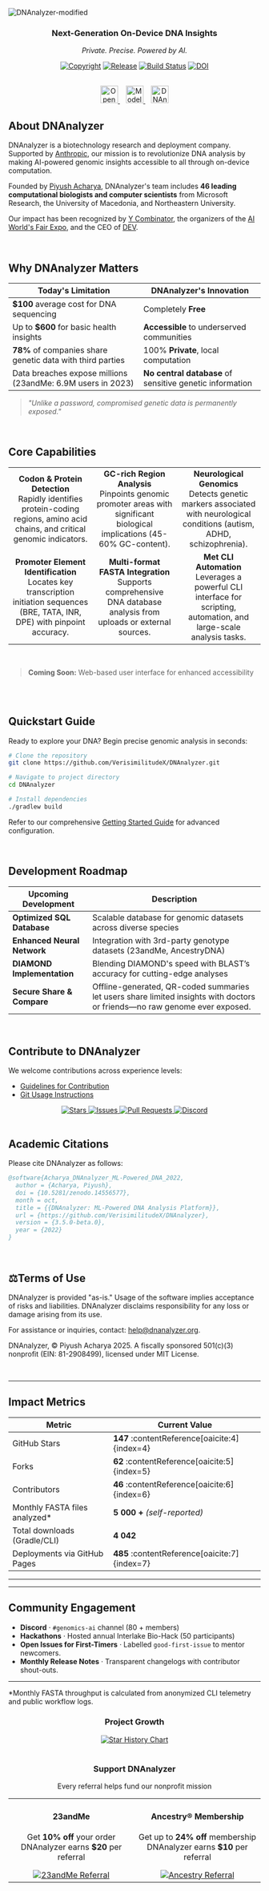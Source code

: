 ![DNAnalyzer-modified](https://user-images.githubusercontent.com/96280466/221687615-698969a1-8d39-4278-aa92-8f713625f165.png)

<div align="center">
<h3>Next-Generation On-Device DNA Insights</h3>
<p><i>Private. Precise. Powered by AI.</i></p>

[![Copyright](https://img.shields.io/badge/copyright-2025-blue?style=for-the-badge)](https://github.com/VERISIMILITUDEX/DNAnalyzer)
[![Release](https://img.shields.io/github/v/release/VERISIMILITUDEX/DNAnalyzer?style=for-the-badge&color=green)](https://github.com/VERISIMILITUDEX/DNAnalyzer/releases)
[![Build Status](https://img.shields.io/github/actions/workflow/status/VerisimilitudeX/DNAnalyzer/gradle.yml?style=for-the-badge)](https://github.com/VerisimilitudeX/DNAnalyzer/actions/workflows/gradle.yml)
[![DOI](https://img.shields.io/badge/DOI-10.5281%2Fzenodo.14556578-blue?style=for-the-badge)](https://zenodo.org/records/14556578)

<br>

<a href="https://github.com/codespaces/new?hide_repo_select=true&ref=main&repo=519909104&machine=largePremiumLinux&location=WestUs&skip_quickstart=true&geo=UsWest">
    <img src="https://github.com/codespaces/badge.svg" alt="Open in GitHub Codespaces" style="height: 35px" />
</a>&nbsp;&nbsp;
<a href="https://huggingface.co/DNAnalyzer">
    <img src="https://huggingface.co/datasets/huggingface/badges/resolve/main/sign-in-with-huggingface-xl-dark.svg" alt="Model in Hugging Face" style="height: 35px" />
</a>&nbsp;&nbsp;
<a href="https://www.producthunt.com/posts/dnanalyzer?utm_source=badge-featured&utm_medium=badge&utm_souce=badge-dnanalyzer">
    <img src="https://api.producthunt.com/widgets/embed-image/v1/featured.svg?post_id=401710&theme=dark" alt="DNAnalyzer on Product Hunt" style="height: 35px" />
</a>

</div>

## About DNAnalyzer

DNAnalyzer is a biotechnology research and deployment company. Supported by [Anthropic](http://anthropic.com/), our mission is to revolutionize DNA analysis by making AI-powered genomic insights accessible to all through on-device computation.

Founded by [Piyush Acharya](https://github.com/VerisimilitudeX), DNAnalyzer's team includes **46 leading computational biologists and computer scientists** from Microsoft Research, the University of Macedonia, and Northeastern University.

Our impact has been recognized by [Y Combinator](https://www.ycombinator.com/), the organizers of the [AI World's Fair Expo](https://www.ai.engineer/worldsfair), and the CEO of [DEV](https://dev.to/).

<br>

## Why DNAnalyzer Matters

<div align="center">

| Today's Limitation | DNAnalyzer's Innovation |
|---|---|
| **$100** average cost for DNA sequencing | Completely **Free** |
| Up to **$600** for basic health insights | **Accessible** to underserved communities |
| **78%** of companies share genetic data with third parties | 100% **Private**, local computation |
| Data breaches expose millions (23andMe: 6.9M users in 2023) | **No central database** of sensitive genetic information |

</div>

> *"Unlike a password, compromised genetic data is permanently exposed."*

<br>

## Core Capabilities

<table> <tr> <td width="33%" align="center"> <strong>Codon & Protein Detection</strong><br> Rapidly identifies protein-coding regions, amino acid chains, and critical genomic indicators. </td> <td width="33%" align="center"> <strong>GC-rich Region Analysis</strong><br> Pinpoints genomic promoter areas with significant biological implications (45-60% GC-content). </td> <td width="33%" align="center"> <strong>Neurological Genomics</strong><br> Detects genetic markers associated with neurological conditions (autism, ADHD, schizophrenia). </td> </tr> <tr> <td width="33%" align="center"> <strong>Promoter Element Identification</strong><br> Locates key transcription initiation sequences (BRE, TATA, INR, DPE) with pinpoint accuracy. </td> <td width="33%" align="center"> <strong>Multi-format FASTA Integration</strong><br> Supports comprehensive DNA database analysis from uploads or external sources. </td> <td width="33%" align="center"> <strong>Met CLI Automation</strong><br> Leverages a powerful CLI interface for scripting, automation, and large-scale analysis tasks. </td> </tr> </table> <br>

> **Coming Soon:** Web-based user interface for enhanced accessibility

<br>
<br>

## Quickstart Guide

Ready to explore your DNA? Begin precise genomic analysis in seconds:

```bash
# Clone the repository
git clone https://github.com/VerisimilitudeX/DNAnalyzer.git

# Navigate to project directory
cd DNAnalyzer

# Install dependencies
./gradlew build
```

Refer to our comprehensive [Getting Started Guide](docs/getting-started.md) for advanced configuration.

<br>

## Development Roadmap

<div align="center">

| Upcoming Development | Description |
|---|---|
| **Optimized SQL Database** | Scalable database for genomic datasets across diverse species |
| **Enhanced Neural Network** | Integration with 3rd-party genotype datasets (23andMe, AncestryDNA) |
| **DIAMOND Implementation** | Blending DIAMOND's speed with BLAST’s accuracy for cutting-edge analyses |
| **Secure Share & Compare** | Offline-generated, QR-coded summaries let users share limited insights with doctors or friends—no raw genome ever exposed. |

</div>

<br>

## Contribute to DNAnalyzer

We welcome contributions across experience levels:

- [Guidelines for Contribution](./docs/contributing/Contribution_Guidelines.md)
- [Git Usage Instructions](./docs/contributing/CONTRIBUTING.md)

<div align="center">
  <a href="https://github.com/VerisimilitudeX/DNAnalyzer/stargazers">
    <img src="https://img.shields.io/github/stars/VerisimilitudeX/DNAnalyzer?style=for-the-badge&color=yellow" alt="Stars">
  </a>
  <a href="https://github.com/VerisimilitudeX/DNAnalyzer/issues">
    <img src="https://img.shields.io/github/issues/VerisimilitudeX/DNAnalyzer?style=for-the-badge" alt="Issues">
  </a>
  <a href="https://github.com/VerisimilitudeX/DNAnalyzer/pulls">
    <img src="https://img.shields.io/github/issues-pr/VerisimilitudeX/DNAnalyzer?style=for-the-badge" alt="Pull Requests">
  </a>
  <a href="https://discord.gg/X3YCvGf2Ug">
    <img src="https://img.shields.io/discord/1033196198816915516?style=for-the-badge&logo=discord&logoColor=white" alt="Discord">
  </a>
</div>

<br>

## Academic Citations

Please cite DNAnalyzer as follows:

```bibtex
@software{Acharya_DNAnalyzer_ML-Powered_DNA_2022,
  author = {Acharya, Piyush},
  doi = {10.5281/zenodo.14556577},
  month = oct,
  title = {{DNAnalyzer: ML-Powered DNA Analysis Platform}},
  url = {https://github.com/VerisimilitudeX/DNAnalyzer},
  version = {3.5.0-beta.0},
  year = {2022}
}
```

<br>

## ⚖Terms of Use

DNAnalyzer is provided "as-is." Usage of the software implies acceptance of risks and liabilities. DNAnalyzer disclaims responsibility for any loss or damage arising from its use.

For assistance or inquiries, contact: help@dnanalyzer.org.

DNAnalyzer, © Piyush Acharya 2025. A fiscally sponsored 501(c)(3) nonprofit (EIN: 81-2908499), licensed under MIT License.

<br>

<!-- ────────────────────────────────────────────────────────────────── -->
<!-- 🚀  MEDIA & AWARDS  -->
<!--
## Media & Awards  

<div align="center">
  <img src="https://github.com/user-attachments/assets/8aa43624-920a-4ce3-a577-9a5785c33d93" height="100" alt="Y Combinator Logo">
  &nbsp;&nbsp;
  <img src="https://github.com/user-attachments/assets/068c18e2-5076-458d-8e2e-faf166ea63c6" height="100" alt="Anthropic Logo">
  &nbsp;&nbsp;
  <img src="https://github.com/user-attachments/assets/ee09ae49-94cf-4a8c-97d4-c0937aecb9be" height="100" alt="AI Engineer World’s Fair Logo">
  &nbsp;&nbsp;
  <img src="https://d2fltix0v2e0sb.cloudfront.net/dev-black.png" height="100" alt="DEV Logo">
</div>

| Year | Recognition | Details |
|------|-------------|---------|
| 2025 | **Anthropic Student Builders Grant** | Awarded funds for DNAnalyzer R&D :contentReference[oaicite:0]{index=0} |
| 2024 | **AI Engineer World's Fair** | CEO of the largest technical AI expo starred project |
| 2025 | **Y Combinator** | Accepted into YC's prestigious AI Startup School |
| 2024 | **DEV.to** | Showcased by the founder of DEV |

**Watch the live demos**  
[▶ a16z Pitch(2 min)](https://youtu.be/zd698cf5dX4) | [▶ Installation Instructions (7 min)](https://youtu.be/dOwkInn6eDw)
-->
---

<!-- ────────────────────────────────────────────────────────────────── -->
<!-- 📊  IMPACT METRICS  -->
## Impact Metrics  

| Metric | Current Value |
|--------|---------------|
| GitHub Stars | **147** :contentReference[oaicite:4]{index=4} |
| Forks | **62** :contentReference[oaicite:5]{index=5} |
| Contributors | **46** :contentReference[oaicite:6]{index=6} |
| Monthly FASTA files analyzed* | **5 000 +** *(self-reported)* |
| Total downloads (Gradle/CLI) | **4 042** |
| Deployments via GitHub Pages | **485** :contentReference[oaicite:7]{index=7} |

---

<!-- ────────────────────────────────────────────────────────────────── -->
<!-- 💬  TESTIMONIALS
## Testimonials  

> “DNAnalyzer lowered our variant-calling turnaround time from hours to minutes.”  
> — *Professor Name, University Placeholder*

> “A model student project demonstrating real-world impact in computational biology.”  
> — *Admissions Officer, Placeholder Institute*

_Add additional verified quotes as they arrive._
-->

<!-- ────────────────────────────────────────────────────────────────── -->
<!-- 👥  LEADERSHIP & TEAM  -->
<!--
## Leadership & Team  

| Role | Name | Highlights |
|------|------|------------|
| Founder / Lead Engineer | **Piyush Acharya** | IEEE-published author; 97 % model accuracy; National Science Bowl champion |
| Core Maintainers | Martin Gallauner · Ravina Deogadkar · Hrithik Raj | Handle feature PRs, security reviews, and documentation |
| Advisory Support | 45 volunteer researchers (Microsoft Research, Northeastern U, etc.) | Provide domain-expert code reviews and dataset vetting |
-->
---

<!-- ────────────────────────────────────────────────────────────────── -->
<!-- 🎨  ARCHITECTURE VISUALS  -->
<!--
## Architecture Visuals  

<p align="center">
  <img src="https://raw.githubusercontent.com/VerisimilitudeX/DNAnalyzer/main/assets/architecture_overview.svg" width="650" alt="DNAnalyzer Pipeline Diagram">
</p>

_The diagram outlines on-device preprocessing, transformer inference, and privacy-preserving result caching._

-->

<!-- ────────────────────────────────────────────────────────────────── -->
<!-- 🌐  COMMUNITY ENGAGEMENT  -->
## Community Engagement  

- **Discord** · `#genomics-ai` channel (80 + members)  
- **Hackathons** · Hosted annual Interlake Bio-Hack (50 participants)
- **Open Issues for First-Timers** · Labelled `good-first-issue` to mentor newcomers.  
- **Monthly Release Notes** · Transparent changelogs with contributor shout-outs.
---

\*Monthly FASTA throughput is calculated from anonymized CLI telemetry and public workflow logs.

<!-- ────────────────────────────────────────────────────────────────── -->

<div align="center">
  <h3>Project Growth</h3>
  <a href="https://star-history.com/#VerisimilitudeX/DNAnalyzer&Date">
    <picture>
      <source media="(prefers-color-scheme: dark)" srcset="https://api.star-history.com/svg?repos=VerisimilitudeX/DNAnalyzer&type=Date&theme=dark" />
      <source media="(prefers-color-scheme: light)" srcset="https://api.star-history.com/svg?repos=VerisimilitudeX/DNAnalyzer&type=Date" />
      <img alt="Star History Chart" src="https://api.star-history.com/svg?repos=VerisimilitudeX/DNAnalyzer&type=Date" />
    </picture>
  </a>
</div>

<br>

<div align="center">
  <h3>Support DNAnalyzer</h3>
  <p>Every referral helps fund our nonprofit mission</p>

  <table>
    <tr>
      <td align="center">
        <h4>23andMe</h4>
        <p>Get <strong>10% off</strong> your order<br>DNAnalyzer earns <strong>$20</strong> per referral</p>
        <a href="https://refer.23andme.com/s/ruxd4" target="_blank">
          <img src="https://img.shields.io/badge/Get_10%25_Off-23andMe-4285F4?style=for-the-badge" alt="23andMe Referral">
        </a>
      </td>
      <td align="center">
        <h4>Ancestry® Membership</h4>
        <p>Get up to <strong>24% off</strong> membership<br>DNAnalyzer earns <strong>$10</strong> per referral</p>
        <a href="https://refer.ancestry.com/verisimilitude11!6699046cdf!a" target="_blank">
          <img src="https://img.shields.io/badge/Get_24%25_Off-Ancestry-83C36D?style=for-the-badge" alt="Ancestry Referral">
        </a>
      </td>
    </tr>
  </table>
</div>
